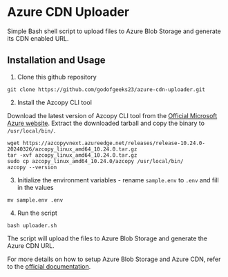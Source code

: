 # Azure CDN Uploader

Simple Bash shell script to upload files to Azure Blob Storage and generate its CDN enabled URL.

## Installation and Usage

1. Clone this github repository

```
git clone https://github.com/godofgeeks23/azure-cdn-uploader.git
```

2. Install the Azcopy CLI tool

Download the latest version of Azcopy CLI tool from the [Official Microsoft Azure website](https://learn.microsoft.com/en-us/azure/storage/common/storage-use-azcopy-v10#download-azcopy). Extract the downloaded tarball and copy the binary to `/usr/local/bin/`.

```
wget https://azcopyvnext.azureedge.net/releases/release-10.24.0-20240326/azcopy_linux_amd64_10.24.0.tar.gz
tar -xvf azcopy_linux_amd64_10.24.0.tar.gz
sudo cp azcopy_linux_amd64_10.24.0/azcopy /usr/local/bin/
azcopy --version
```

3. Initialize the environment variables - rename `sample.env` to `.env` and fill in the values

```
mv sample.env .env
```

4. Run the script

```
bash uploader.sh
```

The script will upload the files to Azure Blob Storage and generate the Azure CDN URL.

For more details on how to setup Azure Blob Storage and Azure CDN, refer to the [official documentation](https://learn.microsoft.com/en-us/azure/cdn/cdn-create-a-storage-account-with-cdn).
